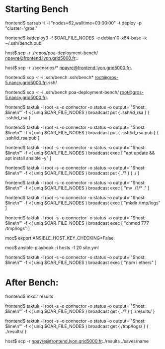 # Starting Bench 

frontend$ 
oarsub -I -l "nodes=62,walltime=03:00:00" -t deploy -p "cluster='gros'"

frontend$ 
kadeploy3 -f $OAR_FILE_NODES -e debian10-x64-base -k ~/.ssh/bench.pub

host$ 
scp -r ./repos/poa-deployment-bench/ npayre@frontend.lyon.grid5000.fr:.

host$ 
scp -r ./scenarios/* npayre@frontend.lyon.grid5000.fr:.

frontend$ 
scp -r -i .ssh/bench .ssh/bench* root@gros-5.nancy.grid5000.fr:.ssh/

frontend$ 
scp -r -i .ssh/bench poa-deployment-bench/ root@gros-5.nancy.grid5000.fr:.
 

frontend$
taktuk -l root -s -o connector -o status -o output='"$host: $line\n"' -f <( uniq $OAR_FILE_NODES ) broadcast put { .ssh/id_rsa } { .ssh/id_rsa }

frontend$
taktuk -l root -s -o connector -o status -o output='"$host: $line\n"' -f <( uniq $OAR_FILE_NODES ) broadcast put { .ssh/id_rsa.pub } { .ssh/id_rsa.pub }

frontend$
taktuk -l root -s -o connector -o status -o output='"$host: $line\n"' -f <( uniq $OAR_FILE_NODES ) broadcast exec [ "apt update && apt install ansible -y" ]

frontend$
taktuk -l root -s -o connector -o status -o output='"$host: $line\n"' -f <( uniq $OAR_FILE_NODES ) broadcast put { ./? } { ./ }

frontend$ 
taktuk -l root -s -o connector -o status -o output='"$host: $line\n"' -f <( uniq $OAR_FILE_NODES ) broadcast exec [ "mv ./?/* ." ]

frontend$ 
taktuk -l root -s -o connector -o status -o output='"$host: $line\n"' -f <( uniq $OAR_FILE_NODES ) broadcast exec [ "mkdir /tmp/logs" ]

frontend$ 
taktuk -l root -s -o connector -o status -o output='"$host: $line\n"' -f <( uniq $OAR_FILE_NODES ) broadcast exec [ "chmod 777 /tmp/logs" ]

moc$ 
export ANSIBLE_HOST_KEY_CHECKING=False

moc$ 
ansible-playbook -i hosts -f 20 site.yml

frontend$ 
taktuk -l root -s -o connector -o status -o output='"$host: $line\n"' -f <( uniq $OAR_FILE_NODES ) broadcast exec [ "npm i ethers" ]

# After Bench:

frontend$ 
mkdir results

frontend$ 
taktuk -l root -s -o connector -o status -o output='"$host: $line\n"' -f <( uniq $OAR_FILE_NODES ) broadcast get { ./? } { ./results/ }

frontend$ 
taktuk -l root -s -o connector -o status -o output='"$host: $line\n"' -f <( uniq $OAR_FILE_NODES ) broadcast get { /tmp/logs/ } { ./results/ }

host$ scp -r npayre@frontend.lyon.grid5000.fr:./results ./saves/name

